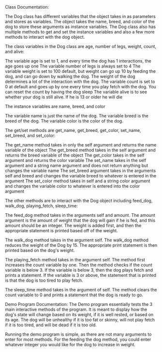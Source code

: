 Class Documentation:

The Dog class has different variables that the object takes in as parameters and stores as variables. The object takes the name, breed, and color of the dog to store these arguments as instance variables. The Dog class also has multiple methods to get and set the instance variables and also a few more methods to interact with the dog object. 

The class variables in the Dog class are age, number of legs, weight, count, and alive:

The variable age is set to 1, and every time the dog has 1 interactions, the age goes up one
The variable number of legs is always set to 4
The variable weight is set to 100 default, but weight can go up 10 by feeding the dog, and can go down by walking the dog. The weight of the dog determines a lot of the interaction with the dog.
The variable count is set to 0 at default and goes up by one every time you play fetch with the dog. You can reset the count by having the dog sleep
The variable alive is to see whether your dog is still alive. If he is 13 or older he will die

The instance variables are name, breed, and color

The variable name is just the name of the dog.
The variable breed is the breed of the dog.
The variable color is the color of the dog. 

The get/set methods are get_name, get_breed, get_color, set_name, set_breed, and set_color:

The get_name method takes in only the self argument and returns the name variable of the object
The get_breed method takes in the self argument and returns the breed variable of the object
The get_color takes in the self argument and returns the color variable
The set_name takes in the self argument and a string name argument and does not return anything but changes the variable name 
The set_breed argument takes in the arguments self and breed and changes the variable breed to whatever is entered in the argument
The set_color method takes in self and a string color argument and changes the variable color to whatever is entered into the color argument

The other methods are to interact with the Dog object including feed_dog, walk_dog, playing_fetch, sleep_time:

The feed_dog method takes in the arguments self and amount. The amount argument is the amount of weight that the dog will gain if he is fed, and this amount should be an integer. The weight is added first, and then the appropriate statement is printed based off of the weight. 

The walk_dog method takes in the argument self. The walk_dog method reduces the weight of the Dog by 15. The appropriate print statement is then printed based on the dog's weight.

The playing_fetch method takes in the argument self. The method first increases the count variable by one. Then the method checks if the count variable is below 3. If the variable is below 3, then the dog plays fetch and prints a statement. If the variable is 3 or above, the statement that is printed is that the dog is too tired to play fetch.

The sleep_time method takes in the argument of self. The method clears the count variable to 0 and prints a statement that the dog is ready to go. 

Demo Program Documentation:
The Demo program essentially tests the 3 main interactive methods of the program. It is meant to display how the dog's state will change based on its weight, if it is well rested, or based on its age. The dog will be unhealthy if it is too fat or skinny, will not play fetch if it is too tired, and will be dead if it is too old.

Running the demo program is simple, as there are not many arguments to enter for most methods. For the feeding the dog method, you could enter whatever integer you would like for the dog to increase in weight. 
